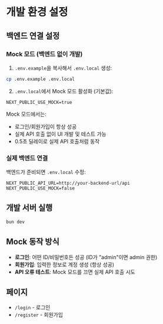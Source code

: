 # 개발 환경 설정

## 백엔드 연결 설정

### Mock 모드 (백엔드 없이 개발)

1. `.env.example`을 복사해서 `.env.local` 생성:
```bash
cp .env.example .env.local
```

2. `.env.local`에서 Mock 모드 활성화 (기본값):
```env
NEXT_PUBLIC_USE_MOCK=true
```

Mock 모드에서는:
- 로그인/회원가입이 항상 성공
- 실제 API 호출 없이 UI 개발 및 테스트 가능
- 0.5초 딜레이로 실제 API 호출처럼 동작

### 실제 백엔드 연결

백엔드가 준비되면 `.env.local` 수정:

```env
NEXT_PUBLIC_API_URL=http://your-backend-url/api
NEXT_PUBLIC_USE_MOCK=false
```

## 개발 서버 실행

```bash
bun dev
```

## Mock 동작 방식

- **로그인**: 어떤 ID/비밀번호든 성공 (ID가 "admin"이면 admin 권한)
- **회원가입**: 입력한 정보로 계정 생성 (항상 성공)
- **API 오류 테스트**: Mock 모드를 끄면 실제 API 호출 시도

## 페이지

- `/login` - 로그인
- `/register` - 회원가입

